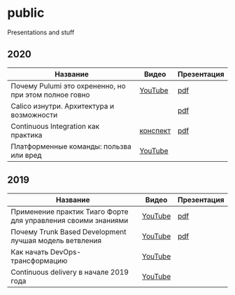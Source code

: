 # public
Presentations and stuff

## 2020
| Название | Видео | Презентация |
| - | - | - |
| Почему Pulumi это охрененно, но при этом полное говно | [YouTube](https://www.youtube.com/watch?v=uUwfSNF-vfk&t=1036s) | [pdf](https://github.com/aladmit/public/blob/main/pdfs/Почему%20Pulumi%20это%20охрененно%2C%20но%20при%20этом%20полное%20говно.pdf) |
| Calico изнутри. Архитектура и возможности | | [pdf](https://github.com/aladmit/public/blob/main/pdfs/Calico%20изнутри.%20Архитектура%20и%20возможности.pdf) |
| Continuous Integration как практика | [конспект](https://github.com/patsevanton/russian-conferences-articles/blob/master/articles/Андрей-Александров-Continuous-Integration-как-практика-а-не-Jenkins.md) | [pdf](https://github.com/aladmit/public/blob/main/pdfs/Continuous%20Integration%20как%20практика.pdf) |
| Платформенные команды: пользва или вред | [YouTube](https://www.youtube.com/watch?v=6BXC0BuXVzI&feature=youtu.be) | |

## 2019
| Название | Видео | Презентация |
| - | - | - |
| Применение практик Тиаго Форте для управления своими знаниями | [YouTube](https://www.youtube.com/watch?v=kzgMyzP0Ux0&feature=youtu.be) | [pdf](https://github.com/aladmit/public/blob/main/pdfs/Применение%20практик%20Тиаго%20Форте%20для%20управления%20своими%20знаниями.pdf) |
| Почему Trunk Based Development лучшая модель ветвления | [YouTube](https://www.youtube.com/watch?v=hIW5ynk8HWc) | [pdf](https://github.com/aladmit/public/blob/main/pdfs/Почему%20Trunk%20Based%20Development%20лучшая%20модель%20ветвления.pdf) |
| Как начать DevOps-трансформацию | [YouTube](https://www.youtube.com/watch?v=voAm67851JU&feature=youtu.be) | |
| Continuous delivery в начале 2019 года | [YouTube](https://youtu.be/cei9N7vy_2k) | |
